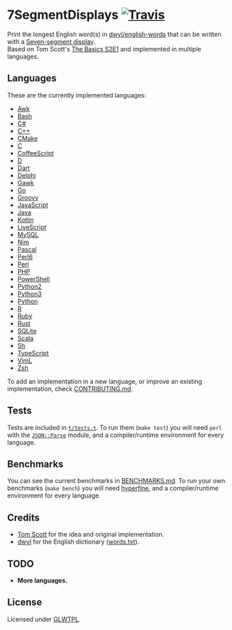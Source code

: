 # 7SegmentDisplays [![Travis](https://img.shields.io/travis/ObserverOfTime/7SegmentDisplays.svg?logo=travis)](https://travis-ci.org/ObserverOfTime/7SegmentDisplays)

Print the longest English word(s) in [dwyl/english-words][words]
that can be written with a [Seven-segment display][SSD].<br>
Based on Tom Scott's [The Basics S2E1][TB21]
and implemented in multiple languages.

[words]: https://github.com/dwyl/english-words
[SSD]: https://en.wikipedia.org/wiki/Seven-segment_display
[TB21]: https://www.youtube.com/watch?v=zp4BMR88260

## Languages

These are the currently implemented languages:

* [Awk](Awk/Awk.awk)
* [Bash](Shell/Bash.sh)
* [C#](C/C#.cs)
* [C++](C/C++.cpp)
* [CMake](CMake/CMake.cmake)
* [C](C/C.c)
* [CoffeeScript](JavaScript/CoffeeScript.coffee)
* [D](D/D.d)
* [Dart](Dart/Dart.dart)
* [Delphi](Pascal/Delphi.pas)
* [Gawk](Awk/Gawk.awk)
* [Go](Go/Go.go)
* [Groovy](Groovy/Groovy.groovy)
* [JavaScript](JavaScript/JavaScript.js)
* [Java](Java/Java.java)
* [Kotlin](Kotlin/Kotlin.kt)
* [LiveScript](JavaScript/LiveScript.ls)
* [MySQL](SQL/MySQL.sql)
* [Nim](Nim/Nim.nim)
* [Pascal](Pascal/Pascal.pas)
* [Perl6](Perl/Perl6.p6)
* [Perl](Perl/Perl.pl)
* [PHP](PHP/PHP.php)
* [PowerShell](Shell/PowerShell.ps1)
* [Python2](Python/Python2.py)
* [Python3](Python/Python3.py)
* [Python](Python/Python.py)
* [R](R/R.r)
* [Ruby](Ruby/Ruby.ru)
* [Rust](Rust/rust.rs)
* [SQLite](SQL/SQLite.sql)
* [Scala](Scala/Scala.scala)
* [Sh](Shell/Sh.sh)
* [TypeScript](JavaScript/TypeScript.ts)
* [VimL](VimL/VimL.vim)
* [Zsh](Shell/Zsh.sh)

To add an implementation in a new language,
or improve an existing implementation,
check [CONTRIBUTING.md](CONTRIBUTING.md).

## Tests

Tests are included in [`t/tests.t`](t/tests.t). To run them
(`make test`) you will need `perl` with the [`JSON::Parse`][JP]
module, and a compiler/runtime environment for every language.

[JP]: https://metacpan.org/pod/distribution/JSON-Parse/lib/JSON/Parse.pod

## Benchmarks

You can see the current benchmarks in [BENCHMARKS.md](BENCHMARKS.md).
To run your own benchmarks (`make bench`) you will need [hyperfine][hf],
and a compiler/runtime environment for every language.

[hf]: https://github.com/sharkdp/hyperfine

## Credits

* [Tom Scott][Tom Scott] for the idea and original implementation.
* [dwyl][dwyl] for the English dictionary ([words.txt](words.txt)).

[Tom Scott]: https://twitter.com/tomscott
[dwyl]: https://github.com/dwyl/english-words/graphs/contributors

## TODO

* **More languages.**

## License

Licensed under [GLWTPL](LICENSE).
